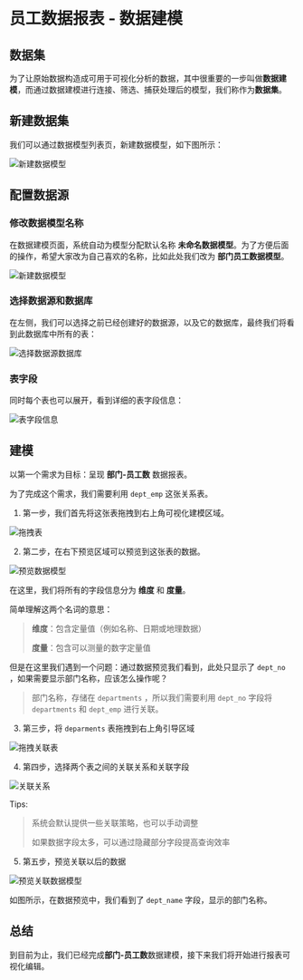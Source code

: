 # 员工数据报表 - 数据建模

## 数据集

为了让原始数据构造成可用于可视化分析的数据，其中很重要的一步叫做**数据建模**，而通过数据建模进行连接、筛选、捕获处理后的模型，我们称作为**数据集**。

## 新建数据集

我们可以通过数据模型列表页，新建数据模型，如下图所示：

![新建数据模型](https://qcloudimg.tencent-cloud.cn/raw/faac772b29d66cfd39ca1fbd54696859.png)

## 配置数据源

### 修改数据模型名称

在数据建模页面，系统自动为模型分配默认名称 **未命名数据模型**。为了方便后面的操作，希望大家改为自己喜欢的名称，比如此处我们改为 **部门员工数据模型**。

![新建数据模型](https://qcloudimg.tencent-cloud.cn/raw/84f5ae6579b40c0a7949c6988dc8e5cf.png)

### 选择数据源和数据库

在左侧，我们可以选择之前已经创建好的数据源，以及它的数据库，最终我们将看到此数据库中所有的表：

![选择数据源数据库](https://qcloudimg.tencent-cloud.cn/raw/1fbc551395279de2c1a87eba38f84ddc.png)

### 表字段

同时每个表也可以展开，看到详细的表字段信息：

![表字段信息](https://qcloudimg.tencent-cloud.cn/raw/269d8523a535b5fdc298481fcda5ab37.png)

## 建模

以第一个需求为目标：呈现 **部门-员工数** 数据报表。

为了完成这个需求，我们需要利用 `dept_emp` 这张关系表。

1. 第一步，我们首先将这张表拖拽到右上角可视化建模区域。

![拖拽表](https://qcloudimg.tencent-cloud.cn/raw/a310401c91fd3e8c69e05d9933ec4e8c.png)

2. 第二步，在右下预览区域可以预览到这张表的数据。

![预览数据模型](https://qcloudimg.tencent-cloud.cn/raw/3e7d5c849bffaf2a126617921687f054.png)

在这里，我们将所有的字段信息分为 **维度** 和 **度量**。

简单理解这两个名词的意思：

> **维度**：包含定量值（例如名称、日期或地理数据）
>
> **度量**：包含可以测量的数字定量值

但是在这里我们遇到一个问题：通过数据预览我们看到，此处只显示了 `dept_no` ，如果需要显示部门名称，应该怎么操作呢？

> 部门名称，存储在 `departments` ，所以我们需要利用 `dept_no` 字段将 `departments` 和 `dept_emp` 进行关联。

3. 第三步，将 `deparments` 表拖拽到右上角引导区域

![拖拽关联表](https://qcloudimg.tencent-cloud.cn/raw/5d1313618feb92d0fa70b031cd28f5c6.png)

4. 第四步，选择两个表之间的关联关系和关联字段

![关联关系](https://qcloudimg.tencent-cloud.cn/raw/b9ec9a2f81a48518c47ce486206c78cc.png)

Tips:
> 系统会默认提供一些关联策略，也可以手动调整
>
> 如果数据字段太多，可以通过隐藏部分字段提高查询效率

5. 第五步，预览关联以后的数据

![预览关联数据模型](https://qcloudimg.tencent-cloud.cn/raw/57046ef781005f47d03a92082965ac18.png)

如图所示，在数据预览中，我们看到了 `dept_name` 字段，显示的部门名称。

## 总结

到目前为止，我们已经完成**部门-员工数**数据建模，接下来我们将开始进行报表可视化编辑。
